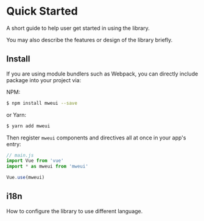 # Quick Started

A short guide to help user get started in using the library.

You may also describe the features or design of the library briefly.

## Install

If you are using module bundlers such as Webpack, you can directly include package into your project via:

NPM:

``` bash
$ npm install mweui --save
```

or Yarn:

``` bash
$ yarn add mweui
```

Then register `mweui` components and directives all at once in your app's entry:

``` js
// main.js
import Vue from 'vue'
import * as mweui from 'mweui'

Vue.use(mweui)
```

## i18n

How to configure the library to use different language.